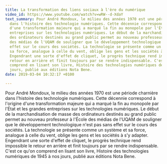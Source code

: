 ```yaml
---
title: La transformation des liens sociaux à l'ère du numérique
video_id: https://www.youtube.com/watch?v=wRW--d-XdaY
text_summary: Pour André Mondoux, le milieu des années 1970 est une période charnière
  dans l'histoire des technologie numériques. Cette décennie correspond à l'origine
  d'une transformation majeure qui a marqué la fin au monopole par l'État et les grandes
  entreprises sur les technologies numériques. Le début de la marchandisation de masse
  des ordinateurs destinés au grand public permet au nouveau professeur à l'École
  des médias de l'UQAM de souligner que le développement technologique n'est pas sans
  effet sur le cours des sociétés. La technologie se présente comme un système et
  sa force, analogue à celle du vent, oblige les gens et les sociétés à s'y adapter.
  Engendrant une sorte d'effet de cliquet, le progrès technique rend impossible le
  retour en arrière et finit toujours par se rendre indispensable. C'est ce qu'on
  comprend en lisant son livre, Histoire des technologies numériques de 1945 à nos
  jours, publié aux éditions Nota Bene.
date: 2019-03-04 10:32:17 +0100

---
```

Pour André Mondoux, le milieu des années 1970 est une période charnière dans l'histoire des technologie numériques. Cette décennie correspond à l'origine d'une transformation majeure qui a marqué la fin au monopole par l'État et les grandes entreprises sur les technologies numériques. Le début de la marchandisation de masse des ordinateurs destinés au grand public permet au nouveau professeur à l'École des médias de l'UQAM de souligner que le développement technologique n'est pas sans effet sur le cours des sociétés. La technologie se présente comme un système et sa force, analogue à celle du vent, oblige les gens et les sociétés à s'y adapter. Engendrant une sorte d'effet de cliquet, le progrès technique rend impossible le retour en arrière et finit toujours par se rendre indispensable. C'est ce qu'on comprend en lisant son livre, Histoire des technologies numériques de 1945 à nos jours, publié aux éditions Nota Bene.